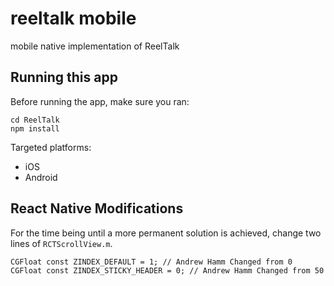 # reeltalk mobile
mobile native implementation of ReelTalk

## Running this app

Before running the app, make sure you ran:

    cd ReelTalk
    npm install

Targeted platforms:
  - iOS
  - Android

## React Native Modifications

For the time being until a more permanent solution is achieved, change two lines of `RCTScrollView.m`.

`CGFloat const ZINDEX_DEFAULT = 1; // Andrew Hamm Changed from 0
CGFloat const ZINDEX_STICKY_HEADER = 0; // Andrew Hamm Changed from 50`
